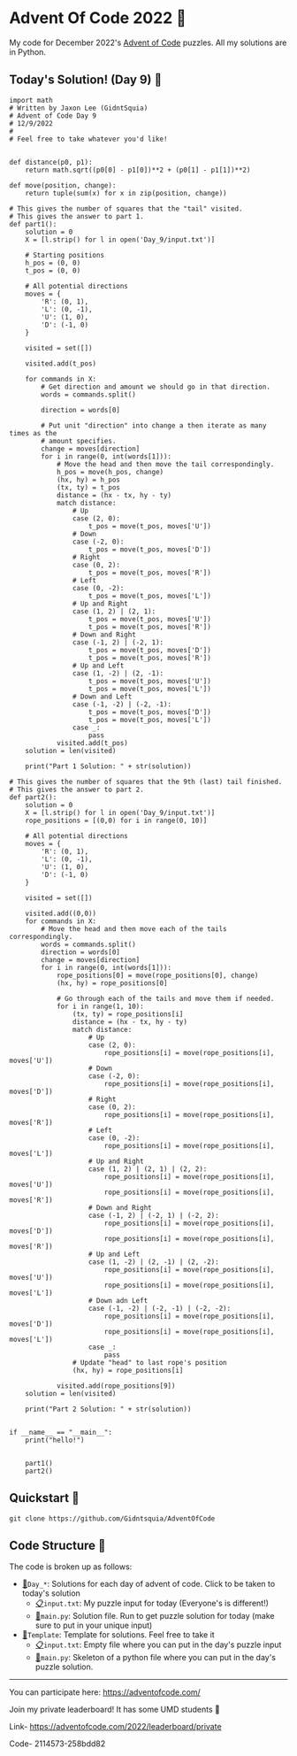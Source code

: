 # Advent Of Code 2022 🎄
My code for December 2022's [Advent of Code](https://adventofcode.com) puzzles. All my solutions are in Python.

## Today's Solution! (Day 9) 🤗
```
import math
# Written by Jaxon Lee (GidntSquia)
# Advent of Code Day 9
# 12/9/2022
#
# Feel free to take whatever you'd like!


def distance(p0, p1):
    return math.sqrt((p0[0] - p1[0])**2 + (p0[1] - p1[1])**2)  

def move(position, change):
    return tuple(sum(x) for x in zip(position, change))

# This gives the number of squares that the "tail" visited.
# This gives the answer to part 1.
def part1():
    solution = 0
    X = [l.strip() for l in open('Day_9/input.txt')]
    
    # Starting positions
    h_pos = (0, 0)
    t_pos = (0, 0)
    
    # All potential directions
    moves = {
        'R': (0, 1),
        'L': (0, -1),
        'U': (1, 0),
        'D': (-1, 0)
    }
    
    visited = set([])
    
    visited.add(t_pos)

    for commands in X:
        # Get direction and amount we should go in that direction.
        words = commands.split()
        
        direction = words[0]
        
        # Put unit "direction" into change a then iterate as many times as the 
        # amount specifies.
        change = moves[direction]
        for i in range(0, int(words[1])):
            # Move the head and then move the tail correspondingly.
            h_pos = move(h_pos, change)
            (hx, hy) = h_pos
            (tx, ty) = t_pos
            distance = (hx - tx, hy - ty)
            match distance:
                # Up
                case (2, 0):
                    t_pos = move(t_pos, moves['U'])
                # Down 
                case (-2, 0):
                    t_pos = move(t_pos, moves['D'])
                # Right
                case (0, 2):
                    t_pos = move(t_pos, moves['R'])
                # Left
                case (0, -2):
                    t_pos = move(t_pos, moves['L'])
                # Up and Right
                case (1, 2) | (2, 1):
                    t_pos = move(t_pos, moves['U'])
                    t_pos = move(t_pos, moves['R'])
                # Down and Right
                case (-1, 2) | (-2, 1):
                    t_pos = move(t_pos, moves['D'])
                    t_pos = move(t_pos, moves['R'])
                # Up and Left
                case (1, -2) | (2, -1):
                    t_pos = move(t_pos, moves['U'])
                    t_pos = move(t_pos, moves['L'])
                # Down and Left
                case (-1, -2) | (-2, -1):
                    t_pos = move(t_pos, moves['D'])
                    t_pos = move(t_pos, moves['L'])
                case _:
                    pass 
            visited.add(t_pos)
    solution = len(visited)
    
    print("Part 1 Solution: " + str(solution))

# This gives the number of squares that the 9th (last) tail finished.
# This gives the answer to part 2.
def part2():
    solution = 0
    X = [l.strip() for l in open('Day_9/input.txt')]
    rope_positions = [(0,0) for i in range(0, 10)]
    
    # All potential directions
    moves = {
        'R': (0, 1),
        'L': (0, -1),
        'U': (1, 0),
        'D': (-1, 0)
    }
    
    visited = set([])
    
    visited.add((0,0))
    for commands in X:
        # Move the head and then move each of the tails correspondingly.
        words = commands.split()
        direction = words[0]
        change = moves[direction]
        for i in range(0, int(words[1])):
            rope_positions[0] = move(rope_positions[0], change)
            (hx, hy) = rope_positions[0]
            
            # Go through each of the tails and move them if needed.
            for i in range(1, 10):
                (tx, ty) = rope_positions[i]
                distance = (hx - tx, hy - ty)
                match distance:
                    # Up
                    case (2, 0):
                        rope_positions[i] = move(rope_positions[i], moves['U'])
                    # Down
                    case (-2, 0):
                        rope_positions[i] = move(rope_positions[i], moves['D'])
                    # Right
                    case (0, 2):
                        rope_positions[i] = move(rope_positions[i], moves['R'])
                    # Left
                    case (0, -2):
                        rope_positions[i] = move(rope_positions[i], moves['L'])
                    # Up and Right
                    case (1, 2) | (2, 1) | (2, 2):
                        rope_positions[i] = move(rope_positions[i], moves['U'])
                        rope_positions[i] = move(rope_positions[i], moves['R'])
                    # Down and Right
                    case (-1, 2) | (-2, 1) | (-2, 2):
                        rope_positions[i] = move(rope_positions[i], moves['D'])
                        rope_positions[i] = move(rope_positions[i], moves['R'])
                    # Up and Left
                    case (1, -2) | (2, -1) | (2, -2):
                        rope_positions[i] = move(rope_positions[i], moves['U'])
                        rope_positions[i] = move(rope_positions[i], moves['L'])
                    # Down adn Left
                    case (-1, -2) | (-2, -1) | (-2, -2):
                        rope_positions[i] = move(rope_positions[i], moves['D'])
                        rope_positions[i] = move(rope_positions[i], moves['L'])
                    case _:
                        pass 
                # Update "head" to last rope's position
                (hx, hy) = rope_positions[i]
            
            visited.add(rope_positions[9])
    solution = len(visited)
    
    print("Part 2 Solution: " + str(solution))


if __name__ == "__main__":
    print("hello!")
    
    
    part1()
    part2()
```

## Quickstart 🚀
```
git clone https://github.com/Gidntsquia/AdventOfCode
```
## Code Structure 📁
The code is broken up as follows:

- [📁](Day_9)`Day_*`: Solutions for each day of advent of code. Click to be taken to today's solution
    - [📋](Day_9/input.txt)`input.txt`: My puzzle input for today (Everyone's is different!)
    - [🏃](Day_9/main.py)`main.py`: Solution file. Run to get puzzle solution for today (make sure to put in your unique input)
- [📁](Template)`Template`: Template for solutions. Feel free to take it
    - [📋](Template/input.txt)`input.txt`: Empty file where you can put in the day's puzzle input 
    - [🏃](Template/main.py)`main.py`: Skeleton of a python file where you can put in the day's puzzle solution.


---------------
You can participate here:
https://adventofcode.com/

Join my private leaderboard! It has some UMD students 🐢

Link- https://adventofcode.com/2022/leaderboard/private

Code- 2114573-258bdd82
